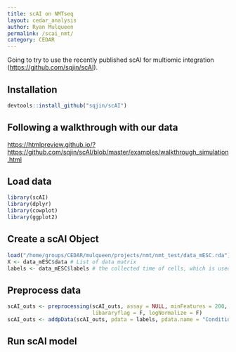 ```yaml
---
title: scAI on NMTseq
layout: cedar_analysis
author: Ryan Mulqueen
permalink: /scai_nmt/
category: CEDAR
---
```


Going to try to use the recently published scAI for multiomic integration (https://github.com/sqjin/scAI). 

## Installation
```R
devtools::install_github("sqjin/scAI")
```

## Following a walkthrough with our data
https://htmlpreview.github.io/?https://github.com/sqjin/scAI/blob/master/examples/walkthrough_simulation.html


## Load data
```R
library(scAI)
library(dplyr)
library(cowplot)
library(ggplot2)
```
## Create a scAI Object

```R
load("/home/groups/CEDAR/mulqueen/projects/nmt/nmt_test/data_mESC.rda")
X <- data_mESC$data # List of data matrix
labels <- data_mESC$labels # the collected time of cells, which is used for validation
```

## Preprocess data
```R
scAI_outs <- preprocessing(scAI_outs, assay = NULL, minFeatures = 200, minCells = 1,
                           libararyflag = F, logNormalize = F)
scAI_outs <- addpData(scAI_outs, pdata = labels, pdata.name = "Conditions")
```

## Run scAI model
```R

```